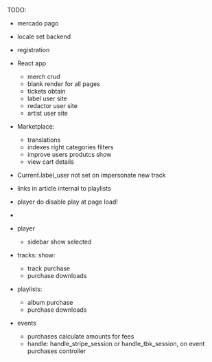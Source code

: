 TODO:

  + mercado pago
  + locale set backend
  + registration
  
  + React app
    + merch crud
    + blank render for all pages
    + tickets obtain
    + label user site
    + redactor user site
    + artist user site

  + Marketplace: 
    + translations
    + indexes right categories filters
    + improve users produtcs show
    + view cart details

  + Current.label_user not set on impersonate new track
  
  + links in article internal to playlists
  + player do disable play at page load!
  + 
  + player
    + sidebar show selected

  + tracks: 
    show:
    + track purchase
    + purchase downloads

  + playlists:
    + album purchase
    + purchase downloads

  + events
    + purchases calculate amounts for fees
    + handle: handle_stripe_session or handle_tbk_session, on event purchases controller